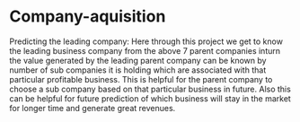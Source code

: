 # Company-aquisition
Predicting the leading company:
Here through this project we get to know the leading business company from the above 7 parent companies inturn the value generated by the leading parent company can be known by number of sub companies it is holding which are associated with that particular profitable business. 
This is helpful for the parent company to choose a sub company based on that particular business in future. Also this can be helpful for future prediction of which business will stay in the market for longer time and generate great revenues.
